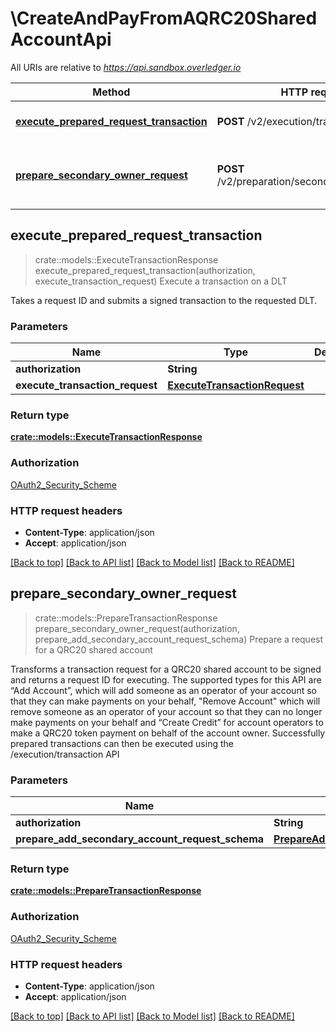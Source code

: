 # \CreateAndPayFromAQRC20SharedAccountApi

All URIs are relative to *https://api.sandbox.overledger.io*

Method | HTTP request | Description
------------- | ------------- | -------------
[**execute_prepared_request_transaction**](CreateAndPayFromAQRC20SharedAccountApi.md#execute_prepared_request_transaction) | **POST** /v2/execution/transaction | Execute a transaction on a DLT
[**prepare_secondary_owner_request**](CreateAndPayFromAQRC20SharedAccountApi.md#prepare_secondary_owner_request) | **POST** /v2/preparation/secondaryaccountowner | Prepare a request for a QRC20 shared account



## execute_prepared_request_transaction

> crate::models::ExecuteTransactionResponse execute_prepared_request_transaction(authorization, execute_transaction_request)
Execute a transaction on a DLT

Takes a request ID and submits a signed transaction to the requested DLT.

### Parameters


Name | Type | Description  | Required | Notes
------------- | ------------- | ------------- | ------------- | -------------
**authorization** | **String** |  | [required] |
**execute_transaction_request** | [**ExecuteTransactionRequest**](ExecuteTransactionRequest.md) |  | [required] |

### Return type

[**crate::models::ExecuteTransactionResponse**](ExecuteTransactionResponse.md)

### Authorization

[OAuth2_Security_Scheme](../README.md#OAuth2_Security_Scheme)

### HTTP request headers

- **Content-Type**: application/json
- **Accept**: application/json

[[Back to top]](#) [[Back to API list]](../README.md#documentation-for-api-endpoints) [[Back to Model list]](../README.md#documentation-for-models) [[Back to README]](../README.md)


## prepare_secondary_owner_request

> crate::models::PrepareTransactionResponse prepare_secondary_owner_request(authorization, prepare_add_secondary_account_request_schema)
Prepare a request for a QRC20 shared account

Transforms a transaction request for a QRC20 shared account to be signed and returns a request ID for executing. The supported types for this API are “Add Account”, which will add someone as an operator of your account so that they can make payments on your behalf, \"Remove Account\" which will remove someone as an operator of your account so that they can no longer make payments on your behalf and “Create Credit” for account operators to make a QRC20 token payment on behalf of the account owner. Successfully prepared transactions can then be executed using the /execution/transaction API

### Parameters


Name | Type | Description  | Required | Notes
------------- | ------------- | ------------- | ------------- | -------------
**authorization** | **String** |  | [required] |
**prepare_add_secondary_account_request_schema** | [**PrepareAddSecondaryAccountRequestSchema**](PrepareAddSecondaryAccountRequestSchema.md) |  | [required] |

### Return type

[**crate::models::PrepareTransactionResponse**](PrepareTransactionResponse.md)

### Authorization

[OAuth2_Security_Scheme](../README.md#OAuth2_Security_Scheme)

### HTTP request headers

- **Content-Type**: application/json
- **Accept**: application/json

[[Back to top]](#) [[Back to API list]](../README.md#documentation-for-api-endpoints) [[Back to Model list]](../README.md#documentation-for-models) [[Back to README]](../README.md)

